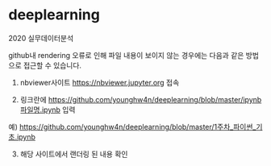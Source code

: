 # deeplearning

2020 실무데이터분석

github내 rendering 오류로 인해 파일 내용이 보이지 않는 경우에는 다음과 같은 방법으로 접근할 수 있습니다.

1. nbviewer사이트 https://nbviewer.jupyter.org 접속

2. 링크란에 https://github.com/younghw4n/deeplearning/blob/master/ipynb파일명.ipynb 입력

예) https://github.com/younghw4n/deeplearning/blob/master/1주차_파이썬_기초.ipynb

3. 해당 사이트에서 랜더링 된 내용 확인
